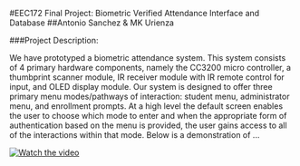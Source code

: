 #EEC172 Final Project: Biometric Verified Attendance Interface and Database
##Antonio Sanchez & MK Urienza

###Project Description:

We have prototyped a biometric attendance system. This system consists of 4 primary hardware components, namely the CC3200 micro controller, a thumbprint scanner module, IR receiver module with IR remote control for input, and OLED display module.
Our system is designed to offer three primary menu modes/pathways of interaction: student menu, administrator menu, and enrollment prompts.
At a high level the default screen enables the user to choose which mode to enter and when the appropriate form of authentication based on the menu is provided, the user gains access to all of the interactions within that mode.
Below is a demonstration of ...

[![Watch the video](https://github.com/Antonio-Peer/EEC172-Final-Project/edit/main/thumbnail.jpg)](https://github.com/Antonio-Peer/EEC172-Final-Project/edit/main/video_demo.mp4)
